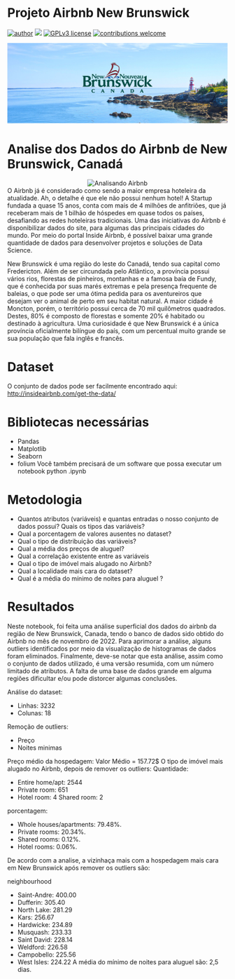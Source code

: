 # Projeto Airbnb New Brunswick
[![author](https://img.shields.io/badge/author-Wallison-red.svg)](https://www.linkedin.com/in/wallison-borges-48312516a/) [![](https://img.shields.io/badge/python-3.7+-blue.svg)](https://www.python.org/downloads/release/python-365/) [![GPLv3 license](https://img.shields.io/badge/License-GPLv3-blue.svg)](http://perso.crans.org/besson/LICENSE.html) [![contributions welcome](https://img.shields.io/badge/contributions-welcome-brightgreen.svg?style=flat)](https://github.com/IsWallison/Project_airbnb/issues)

<p align="center">
  <img src="nb.jpg" >
</p>


# Analise dos Dados do Airbnb de New Brunswick, Canadá
<center><img alt="Analisando Airbnb" width="10%" src="https://www.area360.com.au/wp-content/uploads/2017/09/airbnb-logo.jpg"></center>
O Airbnb já é considerado como sendo a maior empresa hoteleira da atualidade. Ah, o detalhe é que ele não possui nenhum hotel!
A Startup fundada a quase 15 anos, conta com mais de 4 milhões de anfitriões, que já receberam mais de 1 bilhão de hóspedes em quase todos os países, desafiando as redes hoteleiras tradicionais.
Uma das iniciativas do Airbnb é disponibilizar dados do site, para algumas das principais cidades do mundo. Por meio do portal Inside Airbnb, é possível baixar uma grande quantidade de dados para desenvolver projetos e soluções de Data Science.


New Brunswick é uma região do leste do Canadá, tendo sua capital como Fredericton. Além de ser circundada pelo Atlântico, a província possui vários rios, florestas de pinheiros, montanhas e a famosa baía de Fundy, que é conhecida por suas marés extremas e pela presença frequente de baleias, o que pode ser uma ótima pedida para os aventureiros que desejam ver o animal de perto em seu habitat natural.
A maior cidade é Moncton, porém, o território possui cerca de 70 mil quilômetros quadrados. Destes, 80% é composto de florestas e somente 20% é habitado ou destinado à agricultura. Uma curiosidade é que New Brunswick é a única província oficialmente bilíngue do país, com um percentual muito grande se sua população que fala inglês e francês.

# Dataset
O conjunto de dados pode ser facilmente encontrado aqui: http://insideairbnb.com/get-the-data/

# Bibliotecas necessárias

* Pandas
* Matplotlib
* Seaborn 
* folium 
Você também precisará de um software que possa executar um notebook python .ipynb

# Metodologia

* Quantos atributos (variáveis) e quantas entradas o nosso conjunto de dados possui? Quais os tipos das variáveis?
* Qual a porcentagem de valores ausentes no dataset?
* Qual o tipo de distribuição das variáveis?
* Qual a média dos preços de aluguel?
* Qual a correlação existente entre as variáveis
* Qual o tipo de imóvel mais alugado no Airbnb?
* Qual a localidade mais cara do dataset?
* Qual é a média do mínimo de noites para aluguel ?

# Resultados
Neste notebook, foi feita uma análise superficial dos dados do airbnb da região de New Brunswick, Canada, tendo o banco de dados sido obtido do Airbnb no mês de novembro de 2022. Para aprimorar a análise, alguns outliers identificados por meio da visualização de histogramas de dados foram eliminados. Finalmente, deve-se notar que esta análise, assim como o conjunto de dados utilizado, é uma versão resumida, com um número limitado de atributos. A falta de uma base de dados grande em alguma regiões dificultar e/ou pode distorcer algumas conclusões.

Análise do dataset:
* Linhas: 3232
* Colunas: 18

Remoção de outliers:
* Preço
* Noites minimas

Preço médio da hospedagem:
Valor Médio = 157.72$
O tipo de imóvel mais alugado no Airbnb, depois de remover os outliers: Quantidade:

* Entire home/apt: 2544
* Private room: 651
* Hotel room: 4
Shared room: 2

porcentagem:
* Whole houses/apartments: 79.48%.
* Private rooms: 20.34%.
* Shared rooms: 0.12%.
* Hotel rooms: 0.06%.

De acordo com a analise, a vizinhaça mais com a hospedagem mais cara em New Brunswick após remover os outliers são:

neighbourhood
* Saint-Andre: 400.00
* Dufferin: 305.40
* North Lake: 281.29
* Kars: 256.67
* Hardwicke: 234.89
* Musquash: 233.33
* Saint David: 228.14
* Weldford: 226.58
* Campobello: 225.56
* West Isles: 224.22
A média do mínimo de noites para aluguel são: 2,5 dias.
